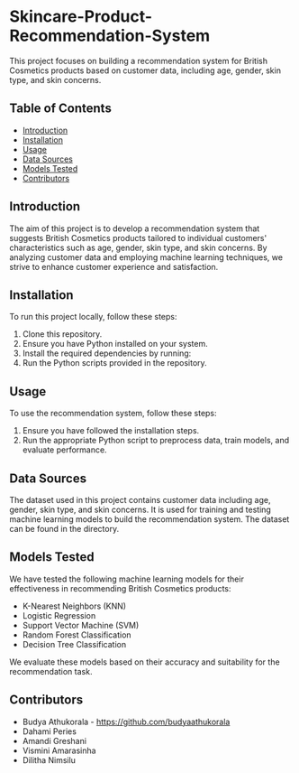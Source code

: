 # Skincare-Product-Recommendation-System
This project focuses on building a recommendation system for British Cosmetics products based on customer data, including age, gender, skin type, and skin concerns. 

## Table of Contents

- [Introduction](#introduction)
- [Installation](#installation)
- [Usage](#usage)
- [Data Sources](#data-sources)
- [Models Tested](#models-tested)
- [Contributors](#Contributors)


## Introduction

The aim of this project is to develop a recommendation system that suggests British Cosmetics products tailored to individual customers' characteristics such as age, gender, skin type, and skin concerns. By analyzing customer data and employing machine learning techniques, we strive to enhance customer experience and satisfaction.

## Installation

To run this project locally, follow these steps:

1. Clone this repository.
2. Ensure you have Python installed on your system.
3. Install the required dependencies by running:
4. Run the Python scripts provided in the repository.

## Usage

To use the recommendation system, follow these steps:

1. Ensure you have followed the installation steps.
2. Run the appropriate Python script to preprocess data, train models, and evaluate performance.


## Data Sources

The dataset used in this project contains customer data including age, gender, skin type, and skin concerns. It is used for training and testing machine learning models to build the recommendation system. The dataset can be found in the directory.

## Models Tested

We have tested the following machine learning models for their effectiveness in recommending British Cosmetics products:
- K-Nearest Neighbors (KNN)
- Logistic Regression
- Support Vector Machine (SVM)
- Random Forest Classification
- Decision Tree Classification

We evaluate these models based on their accuracy and suitability for the recommendation task.

## Contributors
- Budya Athukorala - https://github.com/budyaathukorala
- Dahami Peries
- Amandi Greshani
- Vismini Amarasinha
- Dilitha Nimsilu



